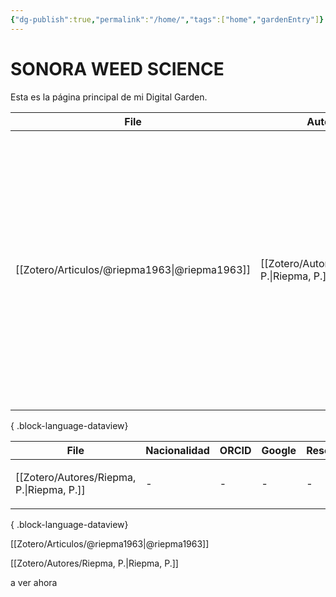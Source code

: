 ```yaml
---
{"dg-publish":true,"permalink":"/home/","tags":["home","gardenEntry"]}
---
```



# SONORA WEED SCIENCE

Esta es la página principal de mi Digital Garden.


| File                                             | Autor                                        | año  | Título                                                                            | gpt                                                                                                                                                                                                                                                                                                                                           | Etiquetas                                                                                                                   |
| ------------------------------------------------ | -------------------------------------------- | ---- | --------------------------------------------------------------------------------- | --------------------------------------------------------------------------------------------------------------------------------------------------------------------------------------------------------------------------------------------------------------------------------------------------------------------------------------------- | --------------------------------------------------------------------------------------------------------------------------- |
| [[Zotero/Articulos/@riepma1963\|@riepma1963]] | [[Zotero/Autores/Riepma, P.\|Riepma, P.]] | 1963 | A Comparison of Methods of Recording Herbaceous Weeds in Weed Control Experiments | El artículo compara diferentes métodos para registrar malezas herbáceas en experimentos de control de malezas. Se evalúan la precisión y practicidad de varios enfoques, proporcionando recomendaciones para seleccionar métodos adecuados en investigaciones experimentales ([Riepma y Weng, 1963](zotero://select/library/items/C5EZAFZK)). | <ul><li><ul><li>zotero</li></ul></li><li><ul><li>#leído</li><li>#gpt</li><li>#Basados</li><li>#Muestreo</li></ul></li></ul> |

{ .block-language-dataview}


| File                                         | Nacionalidad | ORCID | Google | ResearchGate | Twitter | Email | Afiliación | Inlinks                                                                                        |
| -------------------------------------------- | ------------ | ----- | ------ | ------------ | ------- | ----- | ---------- | ---------------------------------------------------------------------------------------------- |
| [[Zotero/Autores/Riepma, P.\|Riepma, P.]] | \-           | \-    | \-     | \-           | \-      | \-    | \-         | <ul><li>[[Zotero/Articulos/@riepma1963.md\\|@riepma1963]]</li><li>[[Home.md\\|Home]]</li></ul> |

{ .block-language-dataview}


[[Zotero/Articulos/@riepma1963\|@riepma1963]]


[[Zotero/Autores/Riepma, P.\|Riepma, P.]]

a ver ahora
 